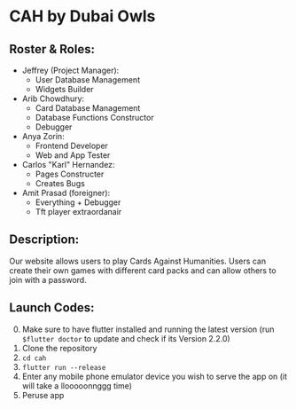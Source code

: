 # CAH by Dubai Owls
## Roster & Roles:
* Jeffrey (Project Manager): 
  * User Database Management
  * Widgets Builder
* Arib Chowdhury: 
  * Card Database Management
  * Database Functions Constructor
  * Debugger
* Anya Zorin: 
  * Frontend Developer
  * Web and App Tester
* Carlos "Karl" Hernandez: 
  * Pages Constructer
  * Creates Bugs
* Amit Prasad (foreigner): 
  * Everything + Debugger
  * Tft player extraordanair 
## Description:
Our website allows users to play Cards Against Humanities. Users can create their own games with different card packs and can allow others to join with a password. 

## Launch Codes:
0. Make sure to have flutter installed and running the latest version (run `$flutter doctor` to update and check if its Version 2.2.0)
1. Clone the repository
2. `cd cah`
3. `flutter run --release`
4. Enter any mobile phone emulator device you wish to serve the app on (it will take a llooooonnggg time)
5. Peruse app 
